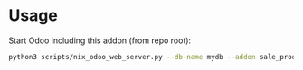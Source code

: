 # Usage

Start Odoo including this addon (from repo root):

```bash
python3 scripts/nix_odoo_web_server.py --db-name mydb --addon sale_product_matrix
```
